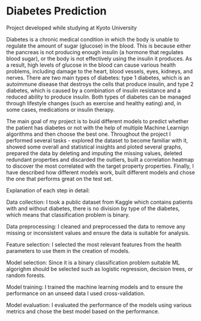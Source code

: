 # Diabetes Prediction

Project developed while studying at Kyoto University

Diabetes is a chronic medical condition in which the body is unable to regulate the amount of sugar (glucose) in the blood. This is because either the pancreas is not producing enough insulin (a hormone that regulates blood sugar), or the body is not effectively using the insulin it produces. As a result, high levels of glucose in the blood can cause various health problems, including damage to the heart, blood vessels, eyes, kidneys, and nerves. There are two main types of diabetes: type 1 diabetes, which is an autoimmune disease that destroys the cells that produce insulin, and type 2 diabetes, which is caused by a combination of insulin resistance and a reduced ability to produce insulin. Both types of diabetes can be managed through lifestyle changes (such as exercise and healthy eating) and, in some cases, medications or insulin therapy.

The main goal of my project is to buid different models to predict whether the patient has diabetes or not with the help of multiple Machine Learnign algorithms and then choose the best one. Throughout the project I performed several tasks - explored the dataset to become familiar with it, showed some overall and statistical insights and ploted several graphs, prepared the data by deleting and imputing the missing values, deleted redundant properties and discarded the outliers, built a correlation heatmap to discover the most correlated with the target property properties. Finally, I have described how different models work, built different models and chose the one that performs great on the test set.

Explanation of each step in detail:

Data collection: I took a public dataset from Kaggle which contains patients with and without diabetes, there is no division by type of the diabetes, which means that classification problem is binary.

Data preprocessing: I cleaned and preprocessed the data to remove any missing or inconsistent values and ensure the data is suitable for analysis.

Feature selection: I selected the most relevant features from the health parameters to use them in the creation of models.

Model selection: Since it is a binary classification problem suitable ML algorighm should be selected such as logistic regression, decision trees, or random forests.

Model training: I trained the machine learning models and to ensure the performance on an unseed data I used cross-validation.

Model evaluation: I evaluated the performance of the models using various metrics and chose the best model based on the performance.
